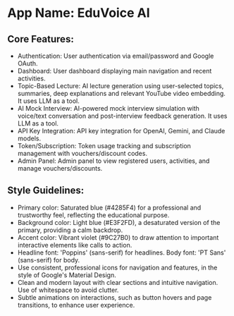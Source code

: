 # **App Name**: EduVoice AI

## Core Features:

- Authentication: User authentication via email/password and Google OAuth.
- Dashboard: User dashboard displaying main navigation and recent activities.
- Topic-Based Lecture: AI lecture generation using user-selected topics, summaries, deep explanations and relevant YouTube video embedding. It uses LLM as a tool.
- AI Mock Interview: AI-powered mock interview simulation with voice/text conversation and post-interview feedback generation. It uses LLM as a tool.
- API Key Integration: API key integration for OpenAI, Gemini, and Claude models.
- Token/Subscription: Token usage tracking and subscription management with vouchers/discount codes.
- Admin Panel: Admin panel to view registered users, activities, and manage vouchers/discounts.

## Style Guidelines:

- Primary color: Saturated blue (#4285F4) for a professional and trustworthy feel, reflecting the educational purpose.
- Background color: Light blue (#E3F2FD), a desaturated version of the primary, providing a calm backdrop.
- Accent color: Vibrant violet (#9C27B0) to draw attention to important interactive elements like calls to action.
- Headline font: 'Poppins' (sans-serif) for headlines. Body font: 'PT Sans' (sans-serif) for body.
- Use consistent, professional icons for navigation and features, in the style of Google's Material Design.
- Clean and modern layout with clear sections and intuitive navigation. Use of whitespace to avoid clutter.
- Subtle animations on interactions, such as button hovers and page transitions, to enhance user experience.